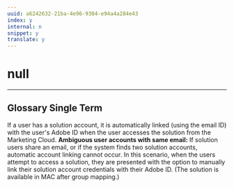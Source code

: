 ```yaml
---
uuid: a6242632-21ba-4e96-9304-e94a4a284e43
index: y
internal: n
snippet: y
translate: y
---
```


# null

---

## Glossary Single Term

If a user has a solution account, it is automatically linked (using the email ID) with the user's Adobe ID when the user accesses the solution from the Marketing Cloud. **Ambiguous user accounts with same email:** If solution users share an email, or if the system finds two solution accounts, automatic account linking cannot occur. In this scenario, when the users attempt to access a solution, they are presented with the option to manually link their solution account credentials with their Adobe ID. (The solution is available in MAC after group mapping.) 